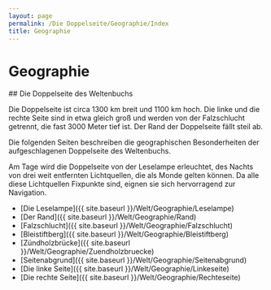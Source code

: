 ```yaml
---
layout: page
permalink: /Die Doppelseite/Geographie/Index
title: Geographie
---
```


# Geographie


<div class="beispiel">
## Die Doppelseite des Weltenbuchs

Die Doppelseite ist circa 1300 km breit und 1100 km hoch. Die linke und die rechte Seite sind in etwa gleich groß und werden von der Falzschlucht getrennt, die fast 3000 Meter tief ist. Der Rand der Doppelseite fällt steil ab.

</div>

Die folgenden Seiten beschreiben die geographischen Besonderheiten der aufgeschlagenen Doppelseite des Weltenbuchs.

Am Tage wird die Doppelseite von der Leselampe erleuchtet, des Nachts von drei weit entfernten Lichtquellen, die als Monde gelten können. Da alle diese Lichtquellen Fixpunkte sind, eignen sie sich hervorragend zur Navigation.

- [Die Leselampe]({{ site.baseurl }}/Welt/Geographie/Leselampe)
- [Der Rand]({{ site.baseurl }}/Welt/Geographie/Rand)
- [Falzschlucht]({{ site.baseurl }}/Welt/Geographie/Falzschlucht)
- [Bleistiftberg]({{ site.baseurl }}/Welt/Geographie/Bleistiftberg)
- [Zündholzbrücke]({{ site.baseurl }}/Welt/Geographie/Zuendholzbruecke)
- [Seitenabgrund]({{ site.baseurl }}/Welt/Geographie/Seitenabgrund)
- [Die linke Seite]({{ site.baseurl }}/Welt/Geographie/Linkeseite)
- [Die rechte Seite]({{ site.baseurl }}/Welt/Geographie/Rechteseite)

